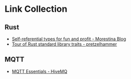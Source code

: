 # Link Collection

## Rust

- [Self-referential types for fun and profit - Morestina Blog](https://morestina.net/blog/1868/self-referential-types-for-fun-and-profit)
- [Tour of Rust standard library traits - pretzelhammer](https://github.com/pretzelhammer/rust-blog/blob/master/posts/tour-of-rusts-standard-library-traits.md)

## MQTT

- [MQTT Essentials - HiveMQ](https://www.hivemq.com/mqtt-essentials/)
